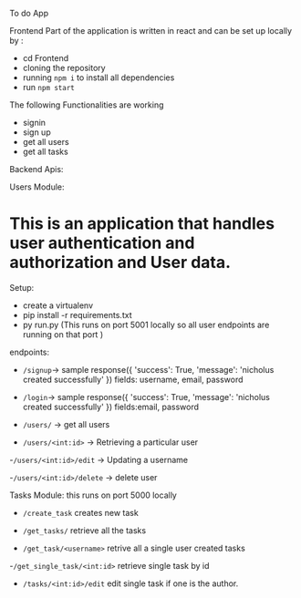 To do App 

Frontend Part of the application is written in react and can be set up locally by :

- cd Frontend
- cloning the repository
- running `npm i` to install all dependencies
- run `npm start`


The following Functionalities are working 
- signin
- sign up
- get all users
- get all tasks



Backend Apis:

Users Module:

# This is an application that handles user authentication and authorization and User data.

Setup:
- create a virtualenv
- pip install -r requirements.txt
- py run.py
(This runs on port 5001 locally so all user endpoints are running on that port )


endpoints:
- `/signup`-> sample response({
                'success': True,
                'message': 'nicholus created successfully'
        })
        fields: username, email, password

 - `/login`-> sample response({
                'success': True,
                'message': 'nicholus created successfully'
        })
        fields:email, password

- `/users/` -> get all users

- `/users/<int:id>` -> Retrieving a particular user

-`/users/<int:id>/edit` -> Updating a username

-`/users/<int:id>/delete` -> delete user

Tasks Module:
this runs on port 5000 locally

- `/create_task` creates new task

- `/get_tasks/` retrieve all the tasks

- `/get_task/<username>` retrive all a single user created tasks

-`/get_single_task/<int:id>` retrieve single task by id

- `/tasks/<int:id>/edit` edit single task if one is the author.

